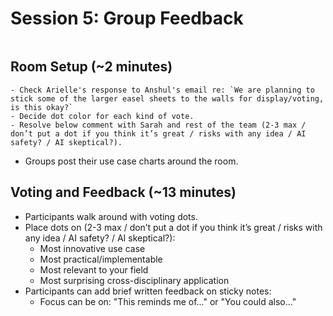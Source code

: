 # Session 5: Group Feedback

```{include} ../timers/timer-15-minutes.md

```
## Room Setup (~2 minutes)

```{warning} 
- Check Arielle's response to Anshul's email re: `We are planning to stick some of the larger easel sheets to the walls for display/voting, is this okay?`
- Decide dot color for each kind of vote.
- Resolve below comment with Sarah and rest of the team (2-3 max / don’t put a dot if you think it’s great / risks with any idea / AI safety? / AI skeptical?).
```

- Groups post their use case charts around the room.

## Voting and Feedback (~13 minutes)

- Participants walk around with voting dots.
- Place dots on (2-3 max / don’t put a dot if you think it’s great / risks with any idea / AI safety? / AI skeptical?):
    - Most innovative use case
    - Most practical/implementable
    - Most relevant to your field
    - Most surprising cross-disciplinary application
- Participants can add brief written feedback on sticky notes:
    - Focus can be on: "This reminds me of..." or "You could also..."